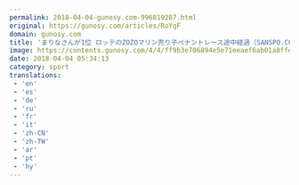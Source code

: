 ```yaml
---
permalink: 2018-04-04-gunosy.com-996819287.html
original: https://gunosy.com/articles/RoYqF
domain: gunosy.com
title: 'まりなさんが1位 ロッテのZOZOマリン売り子ペナントレース途中経過（SANSPO.COM） - グノシー'
image: https://contents.gunosy.com/4/4/ff9b3e706894e5e71eeaef6ab01a8ffe_content.jpg
date: 2018-04-04 05:34:13
category: sport
translations: 
 - 'en'
 - 'es'
 - 'de'
 - 'ru'
 - 'fr'
 - 'it'
 - 'zh-CN'
 - 'zh-TW'
 - 'ar'
 - 'pt'
 - 'hy'
---
```


